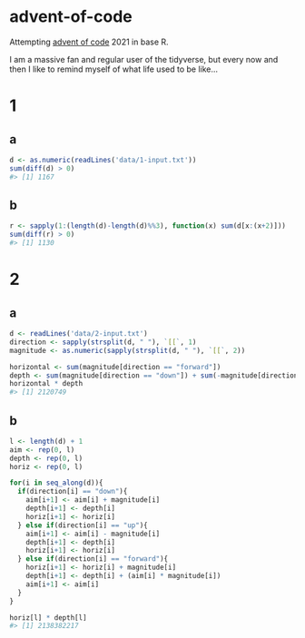 
<!-- README.md is generated from README.Rmd. Please edit that file -->

# advent-of-code

Attempting [advent of code](https://adventofcode.com/) 2021 in base R.

I am a massive fan and regular user of the tidyverse, but every now and
then I like to remind myself of what life used to be like…

# 1

## a

``` r
d <- as.numeric(readLines('data/1-input.txt'))
sum(diff(d) > 0)
#> [1] 1167
```

## b

``` r
r <- sapply(1:(length(d)-length(d)%%3), function(x) sum(d[x:(x+2)]))
sum(diff(r) > 0)
#> [1] 1130
```

# 2

## a

``` r
d <- readLines('data/2-input.txt')
direction <- sapply(strsplit(d, " "), `[[`, 1)
magnitude <- as.numeric(sapply(strsplit(d, " "), `[[`, 2))

horizontal <- sum(magnitude[direction == "forward"])
depth <- sum(magnitude[direction == "down"]) + sum(-magnitude[direction == "up"])
horizontal * depth
#> [1] 2120749
```

## b

``` r
l <- length(d) + 1
aim <- rep(0, l)
depth <- rep(0, l)
horiz <- rep(0, l)

for(i in seq_along(d)){
  if(direction[i] == "down"){
    aim[i+1] <- aim[i] + magnitude[i]
    depth[i+1] <- depth[i]
    horiz[i+1] <- horiz[i]
  } else if(direction[i] == "up"){
    aim[i+1] <- aim[i] - magnitude[i]
    depth[i+1] <- depth[i]
    horiz[i+1] <- horiz[i]
  } else if(direction[i] == "forward"){
    horiz[i+1] <- horiz[i] + magnitude[i]
    depth[i+1] <- depth[i] + (aim[i] * magnitude[i])
    aim[i+1] <- aim[i]
  }
}

horiz[l] * depth[l]
#> [1] 2138382217
```
